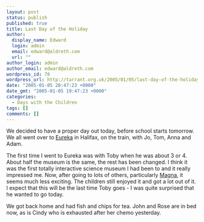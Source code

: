 ```yaml
---
layout: post
status: publish
published: true
title: Last Day of the Holiday
author:
  display_name: Edward
  login: admin
  email: edward@aldreth.com
  url: ""
author_login: admin
author_email: edward@aldreth.com
wordpress_id: 78
wordpress_url: http://tarrant.org.uk/2005/01/05/last-day-of-the-holiday/
date: "2005-01-05 20:47:23 +0000"
date_gmt: "2005-01-05 19:47:23 +0000"
categories:
  - Days with the Children
tags: []
comments: []
---
```


<p>We decided to have a proper day out today, before school starts tomorrow.  We all went over to <a href="https://www.eureka.org.uk/">Eureka</a> in Halifax, on the train, with Jo, Tom, Anna and Adam.</p>
<p>The first time I went to Eureka was with Toby when he was about 3 or 4.  About half the museum is the same, the rest has been changed.  I think it was the first totally interactive science museum I had been to and it really impressed me.  Now, after going to lots of others, particularly <a href="https://www.visitmagna.co.uk/">Magna</a>, it seems much less exciting.  The children still enjoyed it and got a lot out of it.  I expect that this will be the last time Toby goes - I was quite surprised that he wanted to go today.</p>
<p>We got back home and had fish and chips for tea.  John and Rose are in bed now, as is Cindy who is exhausted after her chemo yesterday.</p>
